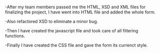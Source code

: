 -After my team members passed me the HTML, XSD and XML files for finalizing the project, I have went into HTML file and added the whole form.

-Also refactored XSD to eliminate a minor bug.

-Then I have created the javascript file and took care of all filtering functions.

-Finally I have created the CSS file and gave the form its currenct style.
